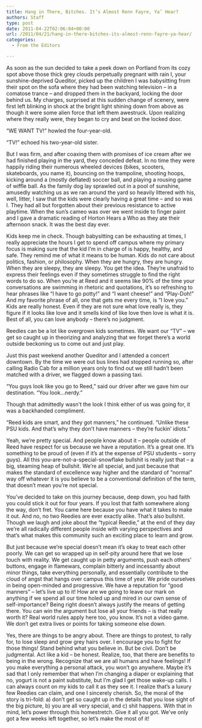 ```yaml
---
title: Hang in There, Bitches. It’s Almost Renn Fayre, Ya’ Hear?
authors: Staff
type: post
date: 2011-04-22T02:06:04+00:00
url: /2011/04/21/hang-in-there-bitches-its-almost-renn-fayre-ya-hear/
categories:
  - From the Editors

---
```

As soon as the sun decided to take a peek down on Portland from its cozy spot above those thick grey clouds perpetually pregnant with rain I, your sunshine-deprived Queditor, picked up the children I was babysitting from their spot on the sofa where they had been watching television – in a comatose trance – and dropped them in the backyard, locking the door behind us. My charges, surprised at this sudden change of scenery, were first left blinking in shock at the bright light shining down from above as though it were some alien force that left them awestruck. Upon realizing where they really were, they began to cry and beat on the locked door.

“WE WANT TV!” howled the four-year-old.

“TV!” echoed his two-year-old sister.

But I was firm, and after coaxing them with promises of ice cream after we had finished playing in the yard, they conceded defeat. In no time they were happily riding their numerous wheeled devices (bikes, scooters, skateboards, you name it), bouncing on the trampoline, shooting hoops, kicking around a (mostly deflated) soccer ball, and playing a rousing game of wiffle ball. As the family dog lay sprawled out in a pool of sunshine, amusedly watching us as we ran around the yard so heavily littered with his, well, litter, I saw that the kids were clearly having a great time – and so was I. They had all but forgotten about their previous resistance to active playtime. When the sun’s cameo was over we went inside to finger paint and I gave a dramatic reading of Horton Hears a Who as they ate their afternoon snack. It was the best day ever.

Kids keep me in check. Though babysitting can be exhausting at times, I really appreciate the hours I get to spend off campus where my primary focus is making sure that the kid I’m in charge of is happy, healthy, and safe. They remind me of what it means to be human. Kids do not care about politics, fashion, or philosophy. When they are hungry, they are hungry. When they are sleepy, they are sleepy. You get the idea. They’re unafraid to express their feelings even if they sometimes struggle to find the right words to do so. When you’re at Reed and it seems like 90% of the time your conversations are swimming in rhetoric and quotations, it’s so refreshing to hear phrases like “I have to go potty!” and “I want cheese!” and “Play-Doh!” And my favorite phrase of all, one that gets me every time, is “I love you.” Kids are really honest. Even if they are not sure what love really is, they figure if it looks like love and it smells kind of like love then love is what it is. Best of all, you can love anybody – there’s no judgment.

Reedies can be a lot like overgrown kids sometimes. We want our “TV” – we get so caught up in theorizing and analyzing that we forget there’s a world outside beckoning us to come out and just play.

Just this past weekend another Queditor and I attended a concert downtown. By the time we were out bus lines had stopped running so, after calling Radio Cab for a million years only to find out we still hadn’t been matched with a driver, we flagged down a passing taxi.

“You guys look like you go to Reed,” said our driver after we gave him our destination. “You look…nerdy.”

Though that admittedly wasn’t the look I think either of us was going for, it was a backhanded compliment.

“Reed kids are smart, and they got manners,” he continued. “Unlike these PSU kids. And that’s why they don’t have manners – they’re fuckin’ idiots.”

Yeah, we’re pretty special. And people know about it – people outside of Reed have respect for us because we have a reputation. It’s a great one. It’s something to be proud of (even if it’s at the expense of PSU students – sorry guys). All this you-are-not-a-special-snowflake bullshit is really just that – a big, steaming heap of bullshit. We’re all special, and just because that makes the standard of excellence way higher and the standard of “normal” way off whatever it is you believe to be a conventional definition of the term, that doesn’t mean you’re not special.

You’ve decided to take on this journey because, deep down, you had faith you could stick it out for four years. If you lost that faith somewhere along the way, don’t fret. You came here because you have what it takes to make it out. And no, no two Reedies are ever exactly alike. That’s also bullshit. Though we laugh and joke about the “typical Reedie,” at the end of they day we’re all radically different people inside with varying perspectives and that’s what makes this community such an exciting place to learn and grow.

But just because we’re special doesn’t mean it’s okay to treat each other poorly. We can get so wrapped up in self-pity around here that we lose touch with reality. We get caught up in petty arguments, push each others’ buttons, engage in flamewars, complain bitterly and incessantly about minor things, take everything personally, and essentially contribute to the cloud of angst that hangs over campus this time of year. We pride ourselves in being open-minded and progressive. We have a reputation for “good manners” – let’s live up to it! How are we going to leave our mark on anything if we spend all our time holed up and mired in our own sense of self-importance? Being right doesn’t always justify the means of getting there. You can win the argument but lose all your friends – is that really worth it? Real world rules apply here too, you know. It’s not a video game. We don’t get extra lives or points for taking someone else down.

Yes, there are things to be angry about. There are things to protest, to rally for, to lose sleep and grow grey hairs over. I encourage you to fight for those things! Stand behind what you believe in. But be civil. Don’t be judgmental. Act like a kid – be honest. Realize, too, that there are benefits to being in the wrong. Recognize that we are all humans and have feelings! If you make everything a personal attack, you won’t go anywhere. Maybe it’s sad that I only remember that when I’m changing a diaper or explaining that no, yogurt is not a paint substitute, but I’m glad I get those wake-up calls. I can always count on my kids to call it as they see it. I realize that’s a luxury few Reedies can claim, and one I sincerely cherish. So, the moral of the story is tri-fold: a) don’t get so caught up in the details that you lose sight of the big picture, b) you are all very special, and c) shit happens. With that in mind, let’s power through this homestretch. Give it all you got. We’ve only got a few weeks left together, so let’s make the most of it!
